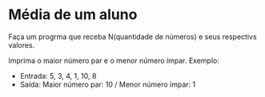 # Média de um aluno

Faça um progrma que receba N(quantidade de números) e seus respectivs valores.

Imprima o maior número par e o menor número ímpar.
Exemplo:

* Entrada: 5, 3, 4, 1, 10, 8
* Saída: Maior número par: 10 / Menor número ímpar: 1 